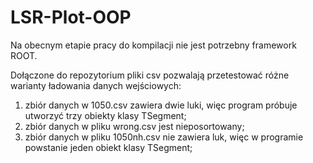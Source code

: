 # LSR-Plot-OOP

Na obecnym etapie pracy do kompilacji nie jest potrzebny framework ROOT.

Dołączone do repozytorium pliki csv pozwalają przetestować różne warianty ładowania danych wejściowych:
1. zbiór danych w 1050.csv zawiera dwie luki, więc program próbuje utworzyć trzy obiekty klasy TSegment;
2. zbiór danych w pliku wrong.csv jest nieposortowany;
3. zbiór danych w pliku 1050nh.csv nie zawiera luk, więc w programie powstanie jeden obiekt klasy TSegment;